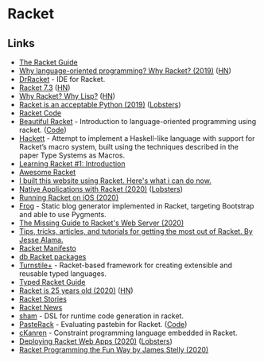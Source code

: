 # Racket

## Links

* [The Racket Guide](https://docs.racket-lang.org/guide/index.html)
* [Why language-oriented programming? Why Racket? \(2019\)](https://beautifulracket.com/appendix/why-lop-why-racket.html) \([HN](https://news.ycombinator.com/item?id=19232068)\)
* [DrRacket](https://github.com/racket/drracket) - IDE for Racket.
* [Racket 7.3](https://download.racket-lang.org/v7.3.html) \([HN](https://news.ycombinator.com/item?id=19925832)\)
* [Why Racket? Why Lisp?](https://beautifulracket.com/appendix/why-racket-why-lisp.html) \([HN](https://news.ycombinator.com/item?id=19952714)\)
* [Racket is an acceptable Python \(2019\)](https://dustycloud.org/blog/racket-is-an-acceptable-python/) \([Lobsters](https://lobste.rs/s/q2kci7/racket_is_acceptable_python)\)
* [Racket Code](https://github.com/racket/racket)
* [Beautiful Racket](https://beautifulracket.com/) - Intro­duc­tion to language-oriented program­ming using racket. \([Code](https://github.com/mbutterick/beautiful-racket)\)
* [Hackett](https://github.com/lexi-lambda/hackett) - Attempt to implement a Haskell-like language with support for Racket’s macro system, built using the techniques described in the paper Type Systems as Macros.
* [Learning Racket \#1: Introduction](https://artyom.me/learning-racket-1)
* [Awesome Racket](https://github.com/avelino/awesome-racket)
* [I built this website using Racket. Here's what i can do now.](https://sagegerard.com/racket-powered.html)
* [Native Applications with Racket \(2020\)](https://defn.io/2020/01/04/remember-internals/) \([Lobsters](https://lobste.rs/s/s4okil/native_applications_with_racket)\)
* [Running Racket on iOS \(2020\)](https://defn.io/2020/01/05/racket-on-ios/)
* [Frog](https://github.com/greghendershott/frog) - Static blog generator implemented in Racket, targeting Bootstrap and able to use Pygments.
* [The Missing Guide to Racket's Web Server \(2020\)](https://defn.io/2020/02/12/racket-web-server-guide/)
* [Tips, tricks, articles, and tutorials for getting the most out of Racket. By Jesse Alama.](https://lisp.sh/)
* [Racket Manifesto](https://www2.ccs.neu.edu/racket/pubs/manifesto.pdf)
* [db Racket packages](https://github.com/racket/db)
* [Turnstile+](https://github.com/stchang/macrotypes) - Racket-based framework for creating extensible and reusable typed languages.
* [Typed Racket Guide](https://docs.racket-lang.org/ts-guide/index.html)
* [Racket is 25 years old \(2020\)](https://blog.racket-lang.org/2020/05/racket-is-25.html) \([HN](https://news.ycombinator.com/item?id=23132621)\)
* [Racket Stories](https://racket-stories.com/)
* [Racket News](https://racket-news.com/)
* [sham](https://github.com/rjnw/sham) - DSL for runtime code generation in racket.
* [PasteRack](http://www.pasterack.org/) - Evaluating pastebin for Racket. \([Code](https://github.com/stchang/pasterack)\)
* [cKanren](https://github.com/calvis/cKanren) - Constraint programming language embedded in Racket.
* [Deploying Racket Web Apps \(2020\)](https://defn.io/2020/06/28/racket-deployment/) \([Lobsters](https://lobste.rs/s/lzv4iu/deploying_racket_web_apps)\)
* [Racket Programming the Fun Way by James Stelly \(2020\)](https://www.penguinrandomhouse.com/books/645955/racket-programming-the-fun-way-by-james-stelly/)

